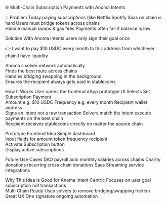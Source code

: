 🌐 Multi-Chain Subscription Payments with Anoma Intents

💡 Problem
Today paying subscriptions (like Netflix Spotify Saas on chain is hard
 Users must bridge tokens across chains  
 Handle manual swaps & gas fees 
 Payments often fail if balance is low

Solution
With Anoma Intents users only sign their goal once  

👉 I want to pay $10 USDC every month to this address from whichever chain I have liquidity  

Anoma s solver network automatically  
Finds the best route across chains  
Handles bridging swapping in the background  
Ensures the recipient always gets paid in stablecoins

How It Works User opens the frontend dApp prototype UI
Selects Set Subscription Payment  
Amount e.g. $10 USDC  Frequency e.g. every month  Recipient wallet address  
Signs an intent not a raw transaction  Solvers match the intent execute payments on the best chain  
Recipient receives stablecoins directly no matter the source chain

Prototype Frontend Idea
Simple dashboard  
Input fields for amount token frequency recipient  
Activate Subscription button  
Display active subscriptions  

  Future Use Cases
DAO payroll auto monthly salaries across chains 
 Charity donations recurring cross chain donations 
 Saas Streaming service integrations 

Why This Idea is Good for Anoma
Intent Centric Focuses on user goal subscription not transactions  
Multi Chain Ready Uses solvers to remove bridging/swapping friction  
Great UX One signature ongoing automation  
